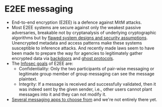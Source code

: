 # E2EE messaging

* End-to-end encryption (E2EE) is a defence against MitM attacks.
* Most E2EE systems are secure against only the weakest passive adversaries, breakable not by cryptanalysis of underlying cryptographic algorithms but by [flawed system designs and security assumptions](https://tymyrddin.github.io/e2ee-threat-model). Unencrypted metadata and access patterns make these systems susceptible to inference attacks. And recently made laws seem to have been made to prepare the way for agencies to legitimately gather encrypted data via [backdoors](https://tymyrddin.github.io/e2ee-threat-model/docs/attack-vectors/Backdoor.html) and [ghost protocols](https://tymyrddin.github.io/e2ee-threat-model/docs/attack-vectors/Ghost-protocols.html).
* The [Infosec goals](../Infosec-goals.md) of E2EE are:
  * Confidentiality: Only  the  two  participants  of  pair-wise  messaging  or  legitimate group member of group messaging can see the message plaintext.
  * Integrity: If a message is received and successfully validated, then it was indeed sent by the given sender,  i.e., other users cannot plant messages into it and they can not modify it.
* [Several messaging apps to choose from](Choosing-E2EE-messaging.md) and we're not entirely there yet.
